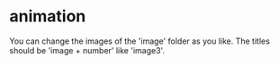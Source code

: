 # animation

You can change the images of the 'image' folder as you like. The titles
should be 'image + number' like 'image3'.
